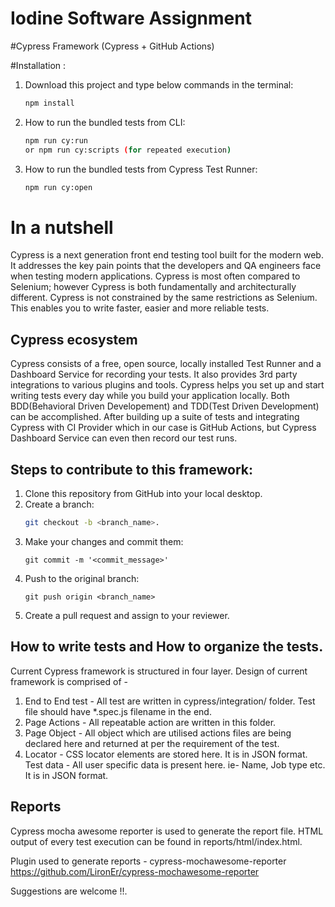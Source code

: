 # Iodine Software Assignment

#Cypress Framework (Cypress + GitHub Actions)

#Installation :
1. Download this project and type below commands in the terminal: 
	```bash
	npm install
	```
2. How to run the bundled tests from CLI:
	```bash
	npm run cy:run
	or npm run cy:scripts (for repeated execution)
	
	```
3. How to run the bundled tests from Cypress Test Runner:
	```bash
	npm run cy:open

# In a nutshell
Cypress is a next generation front end testing tool built for the modern web. It addresses the key pain points that the developers and QA engineers face when testing modern applications.
Cypress is most often compared to Selenium; however Cypress is both fundamentally and architecturally different. Cypress is not constrained by the same restrictions as Selenium.
This enables you to write faster, easier and more reliable tests.

## Cypress ecosystem
Cypress consists of a free, open source, locally installed Test Runner and a Dashboard Service for recording your tests. It also provides 3rd party integrations to various plugins and tools.
Cypress helps you set up and start writing tests every day while you build your application locally. Both BDD(Behavioral Driven Developement) and TDD(Test Driven Development) can be accomplished.
After building up a suite of tests and integrating Cypress with CI Provider which in our case is GitHub Actions, but Cypress Dashboard Service can even then record our test runs.

## Steps to contribute to this framework:
1. Clone this repository from GitHub into your local desktop.
2. Create a branch:
	```bash
	git checkout -b <branch_name>.
	```
3. 	Make your changes and commit them:
	```
	git commit -m '<commit_message>'
	```
4. Push to the original branch: 
	```
	git push origin <branch_name>
	```
5. Create a pull request and assign to your reviewer.

## How to write tests and How to organize the tests.
Current Cypress framework is structured in four layer. Design of current framework is comprised of -

1. End to End test - All test are written in cypress/integration/ folder. Test file should have *.spec.js filename in the end.
2. Page Actions - All repeatable action are written in this folder. 
3. Page Object - All object which are utilised actions files are being declared here and returned at per the requirement of the test.
4. Locator - CSS locator elements are stored here. It is in JSON format.
Test data - All user specific data is present here. ie- Name, Job type etc. It is in JSON format.

## Reports


Cypress mocha awesome reporter is used to generate the report file. HTML output of every test execution can be found in reports/html/index.html.

Plugin used to generate reports - cypress-mochawesome-reporter https://github.com/LironEr/cypress-mochawesome-reporter

Suggestions are welcome !!.
